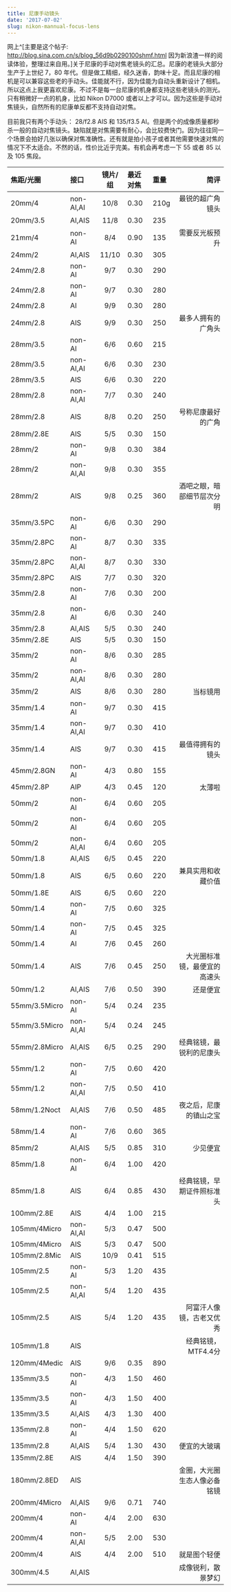 ```yaml
---
title: 尼康手动镜头
date: '2017-07-02'
slug: nikon-mannual-focus-lens
---
```


网上^[主要是这个帖子: http://blog.sina.com.cn/s/blog_56d9b0290100shmf.html 因为新浪渣一样的阅读体验，整理过来自用。]关于尼康的手动对焦老镜头的汇总。尼康的老镜头大部分生产于上世纪 7，80 年代。但是做工精细，经久迷香，韵味十足。而且尼康的相机是可以兼容这些老的手动头。佳能就不行，因为佳能为自动头重新设计了相机。所以这点上我更喜欢尼康。不过不是每一台尼康的机身都支持这些老镜头的测光。只有稍微好一点的机身，比如 Nikon D7000 或者以上才可以。因为这些是手动对焦镜头，自然所有的尼康单反都不支持自动对焦。

目前我只有两个手动头： 28/f2.8 AIS 和 135/f3.5 AI。但是两个的成像质量都秒杀一般的自动对焦镜头。缺陷就是对焦需要有耐心，会比较费快门。因为往往同一个场景会拍好几张以确保对焦准确性。还有就是拍小孩子或者其他需要快速对焦的情况下不太适合。不然的话，性价比近乎完美。有机会再考虑一下 55 或者 85 以及 105 焦段。

|焦距/光圈     |接口      | 镜片/组 |最近对焦 |重量 |                         简评|
|:-------------|:---------|:-------:|:--------|:----|----------------------------:|
|20mm/4        |non-AI,AI |  10/8   |0.30     |210g |             最锐的超广角镜头|
|20mm/3.5      |AI,AIS    |  11/8   |0.30     |235  |                             |
|21mm/4        |non-AI    |   8/4   |0.90     |135  |               需要反光板预升|
|24mm/2        |AI,AIS    |  11/10  |0.30     |305  |                             |
|24mm/2.8      |non-AI    |   9/7   |0.30     |290  |                             |
|24mm/2.8      |non-AI    |   9/7   |0.30     |280  |                             |
|24mm/2.8      |AI        |   9/9   |0.30     |280  |                             |
|24mm/2.8      |AIS       |   9/9   |0.30     |250  |           最多人拥有的广角头|
|28mm/3.5      |non-AI    |   6/6   |0.60     |215  |                             |
|28mm/3.5      |non-AI,AI |   6/6   |0.30     |230  |                             |
|28mm/3.5      |AIS       |   6/6   |0.30     |220  |                             |
|28mm/2.8      |non-AI,AI |   7/7   |0.30     |240  |                             |
|28mm/2.8      |AIS       |   8/8   |0.20     |250  |           号称尼康最好的广角|
|28mm/2.8E     |AIS       |   5/5   |0.30     |150  |                             |
|28mm/2        |non-AI    |   9/8   |0.30     |384  |                             |
|28mm/2        |non-AI,AI |   9/8   |0.30     |355  |                             |
|28mm/2        |AIS       |   9/8   |0.25     |360  |   酒吧之眼，暗部细节层次分明|
|35mm/3.5PC    |non-AI    |   6/6   |0.30     |290  |                             |
|35mm/2.8PC    |non-AI    |   8/7   |0.30     |335  |                             |
|35mm/2.8PC    |non-AI,AI |   8/7   |0.30     |330  |                             |
|35mm/2.8PC    |AIS       |   7/7   |0.30     |320  |                             |
|35mm/2.8      |non-AI    |   7/6   |0.30     |200  |                             |
|35mm/2.8      |non-AI    |   6/6   |0.30     |240  |                             |
|35mm/2.8      |AI,AIS    |   5/5   |0.30     |240  |                             |
|35mm/2.8E     |AIS       |   5/5   |0.30     |150  |                             |
|35mm/2        |non-AI    |   8/6   |0.30     |285  |                             |
|35mm/2        |non-AI,AI |   8/6   |0.30     |280  |                             |
|35mm/2        |AIS       |   8/6   |0.30     |280  |                     当标镜用|
|35mm/1.4      |non-AI    |   9/7   |0.30     |415  |                             |
|35mm/1.4      |non-AI,AI |   9/7   |0.30     |410  |                             |
|35mm/1.4      |AIS       |   9/7   |0.30     |415  |             最值得拥有的镜头|
|45mm/2.8GN    |non-AI    |   4/3   |0.80     |155  |                             |
|45mm/2.8P     |AIP       |   4/3   |0.45     |120  |                       太薄啦|
|50mm/2        |non-AI    |   6/4   |0.60     |205  |                             |
|50mm/2        |non-AI    |   6/4   |0.60     |205  |                             |
|50mm/2        |non-AI,AI |   6/4   |0.60     |205  |                             |
|50mm/1.8      |AI,AIS    |   6/5   |0.45     |220  |                             |
|50mm/1.8      |AIS       |   6/5   |0.60     |220  |           兼具实用和收藏价值|
|50mm/1.8E     |AIS       |   6/5   |0.60     |220  |                             |
|50mm/1.4      |non-AI    |   7/5   |0.60     |325  |                             |
|50mm/1.4      |non-AI    |   7/5   |0.45     |325  |                             |
|50mm/1.4      |AI        |   7/6   |0.45     |260  |                             |
|50mm/1.4      |AIS       |   7/6   |0.45     |250  | 大光圈标准镜，最便宜的高速头|
|50mm/1.2      |AI,AIS    |   7/6   |0.50     |390  |                     还是便宜|
|55mm/3.5Micro |non-AI    |   5/4   |0.24     |235  |                             |
|55mm/3.5Micro |non-AI,AI |   5/4   |0.24     |245  |                             |
|55mm/2.8Micro |AI,AIS    |   6/5   |0.25     |290  |     经典铭镜，最锐利的尼康头|
|55mm/1.2      |non-AI    |   7/5   |0.60     |420  |                             |
|55mm/1.2      |non-AI,AI |   7/5   |0.50     |410  |                             |
|58mm/1.2Noct  |AI,AIS    |   7/6   |0.50     |485  |       夜之后，尼康的镇山之宝|
|58mm/1.4      |non-AI    |   7/6   |0.60     |365  |                             |
|85mm/2        |AI,AIS    |   5/5   |0.85     |310  |                     少见便宜|
|85mm/1.8      |non-AI    |   6/4   |1.00     |420  |                             |
|85mm/1.8      |AIS       |   6/4   |0.85     |430  |   经典铭镜，早期证件照标准头|
|100mm/2.8E    |AIS       |   4/4   |1.00     |215  |                             |
|105mm/4Micro  |non-AI,AI |   5/3   |0.47     |500  |                             |
|105mm/4Micro  |AIS       |   5/3   |0.47     |500  |                             |
|105mm/2.8Mic  |AIS       |  10/9   |0.41     |515  |                             |
|105mm/2.5     |non-AI    |   5/3   |1.20     |435  |                             |
|105mm/2.5     |non-AI,AI |   5/4   |1.20     |435  |                             |
|105mm/2.5     |AIS       |   5/4   |1.20     |435  |     阿富汗人像镜，古老又优秀|
|105mm/1.8     |AIS       |         |         |     |           经典铭镜，MTF4.4分|
|120mm/4Medic  |AIS       |   9/6   |0.35     |890  |                             |
|135mm/3.5     |non-AI    |   4/3   |1.50     |460  |                             |
|135mm/3.5     |non-AI    |   4/3   |1.50     |400  |                             |
|135mm/3.5     |AI,AIS    |   4/3   |1.30     |400  |                             |
|135mm/2.8     |non-AI    |   4/4   |1.50     |620  |                             |
|135mm/2.8     |AI,AIS    |   5/4   |1.30     |430  |                 便宜的大玻璃|
|135mm/2.8E    |AIS       |   4/4   |1.50     |390  |                             |
|180mm/2.8ED   |AIS       |         |         |     | 金圈，大光圈生态人像必备铭镜|
|200mm/4Micro  |AI,AIS    |   9/6   |0.71     |740  |                             |
|200mm/4       |non-AI    |   4/4   |2.00     |630  |                             |
|200mm/4       |non-AI,AI |   5/5   |2.00     |530  |                             |
|200mm/4       |AIS       |   4/4   |2.00     |510  |                 就是图个轻便|
|300mm/4.5     |AI,AIS    |         |         |     |           成像锐利，散景梦幻|
